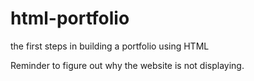 # html-portfolio
the first steps in building a portfolio using HTML

Reminder to figure out why the website is not displaying.
